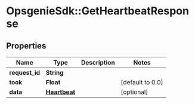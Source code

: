 # OpsgenieSdk::GetHeartbeatResponse

## Properties
Name | Type | Description | Notes
------------ | ------------- | ------------- | -------------
**request_id** | **String** |  | 
**took** | **Float** |  | [default to 0.0]
**data** | [**Heartbeat**](Heartbeat.md) |  | [optional] 



